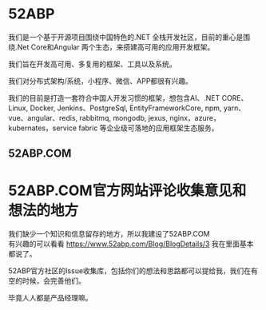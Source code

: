 # 52ABP

我们是一个基于开源项目围绕中国特色的.NET 全栈开发社区，目前的重心是围绕.Net Core和Angular 两个生态，来搭建高可用的应用开发框架。

我们旨在开发高可用、多复用的框架、工具以及系统。

我们对分布式架构/系统，小程序、微信、APP都很有兴趣。

我们的目前是打造一套符合中国人开发习惯的框架，想包含AI、.NET CORE、 Linux, Docker, Jenkins、PostgreSql, EntityFrameworkCore, npm, yarn、vue、angular、redis, rabbitmq, mongodb, jexus, nginx，azure，kubernates，service fabric 等企业级可落地的应用框架生态服务。




## 52ABP.COM



# 52ABP.COM官方网站评论收集意见和想法的地方

我们缺少一个知识和信息留存的地方，所以我建设了52ABP.COM  
有兴趣的可以看看 https://www.52abp.com/Blog/BlogDetails/3 我在里面基本都说了。

52ABP官方社区的Issue收集库，包括你们的想法和思路都可以提给我，我们在有空的时候，会完善他们。

毕竟人人都是产品经理嘛。
